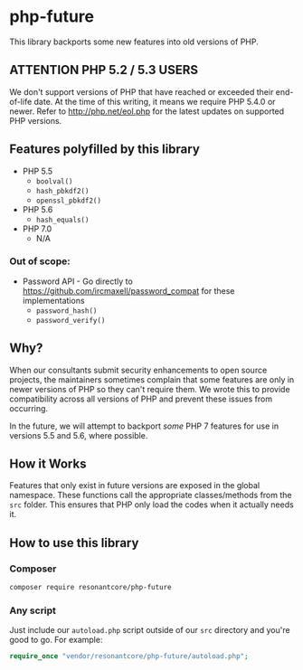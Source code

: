 # php-future

This library backports some new features into old versions of PHP.

## ATTENTION PHP 5.2 / 5.3 USERS

We don't support versions of PHP that have reached or exceeded their end-of-life date.
At the time of this writing, it means we require PHP 5.4.0 or newer.
Refer to http://php.net/eol.php for the latest updates on supported PHP versions.

## Features polyfilled by this library

* PHP 5.5
  * `boolval()`
  * `hash_pbkdf2()`
  * `openssl_pbkdf2()`
* PHP 5.6
  * `hash_equals()`
* PHP 7.0
  * N/A

### Out of scope:

* Password API - Go directly to https://github.com/ircmaxell/password_compat for these implementations
  * `password_hash()`
  * `password_verify()`

## Why?

When our consultants submit security enhancements to open source projects, the
maintainers sometimes complain that some features are only in newer versions of 
PHP so they can't require them. We wrote this to provide compatibility across
all versions of PHP and prevent these issues from occurring.

In the future, we will attempt to backport *some* PHP 7 features for use in
versions 5.5 and 5.6, where possible.

## How it Works

Features that only exist in future versions are exposed in the global namespace.
These functions call the appropriate classes/methods from the `src` folder. This
ensures that PHP only load the codes when it actually needs it.

## How to use this library

### Composer

```sh
composer require resonantcore/php-future
```

### Any script

Just include our `autoload.php` script outside of our `src` directory and you're
good to go. For example:

```php
require_once "vendor/resonantcore/php-future/autoload.php";
```
